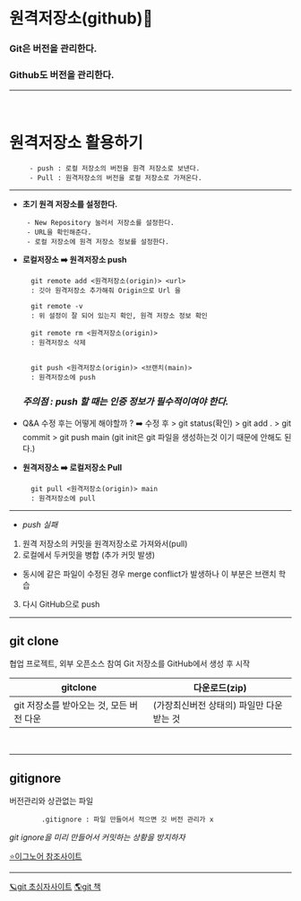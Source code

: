 # **원격저장소(github)🐙**

### Git은 버전을 관리한다.

### Github도 버전을 관리한다.

---

</br>

# **원격저장소 활용하기**

         - push : 로컬 저장소의 버전을 원격 저장소로 보낸다.
         - Pull : 원격저장소의 버전을 로컬 저장소로 가져온다.

---

- **초기 원격 저장소를 설정한다.**

       - New Repository 눌러서 저장소를 설정한다.
       - URL을 확인해준다.
       - 로컬 저장소에 원격 저장소 정보를 설정한다.

- **로컬저장소 ➡️ 원격저장소 push**

        git remote add <원격저장소(origin)> <url>
        : 깃아 원격저장소 추가해줘 Origin으로 Url 을

        git remote -v
        : 위 설정이 잘 되어 있는지 확인, 원격 저장소 정보 확인

        git remote rm <원격저장소(origin)>
        : 원격저장소 삭제


        git push <원격저장소(origin)> <브랜치(main)>
        : 원격저장소에 push

  ### _주의점 : push 할 때는 인증 정보가 필수적이여야 한다._

* Q&A
  수정 후는 어떻게 해야할까 ?
  ➡️ 수정 후 > git status(확인) > git add . > git commit > git push main
  (git init은 git 파일을 생성하는것 이기 때문에 안해도 된다.)
  </br>

- **원격저장소 ➡️ 로컬저장소 Pull**

        git pull <원격저장소(origin)> main
        : 원격저장소에 pull

---

- _push 실패_

1.  원격 저장소의 커밋을 원격저장소로 가져와서(pull)
2.  로컬에서 두커밋을 병합 (추가 커밋 발생)

- 동시에 같은 파일이 수정된 경우 merge conflict가 발생하나 이 부분은 브랜치 학습

3.  다시 GitHub으로 push

---

## **git clone**

협업 프로젝트, 외부 오픈소스 참여 Git 저장소를 GitHub에서 생성 후 시작

| **gitclone**                             | **다운로드(zip)**                         |
| ---------------------------------------- | ----------------------------------------- |
| git 저장소를 받아오는 것, 모든 버전 다운 | (가장최신버전 상태의) 파일만 다운 받는 것 |

</br>

---

## **gitignore**

버전관리와 상관없는 파일

            .gitignore : 파일 만들어서 적으면 깃 버전 관리가 x

_git ignore을 미리 만들어서 커밋하는 상황을 방지하자_

[⭐️이그노어 참조사이트](https://gitignore.io/)

---

[🪐git 초심자사이트](https://backlog.com/git-tutorial/kr/intro/intro1_1.html)
[🌎git 책](https://git-scm.com/book/ko/v2/시작하기-버전-관리란%3F)

